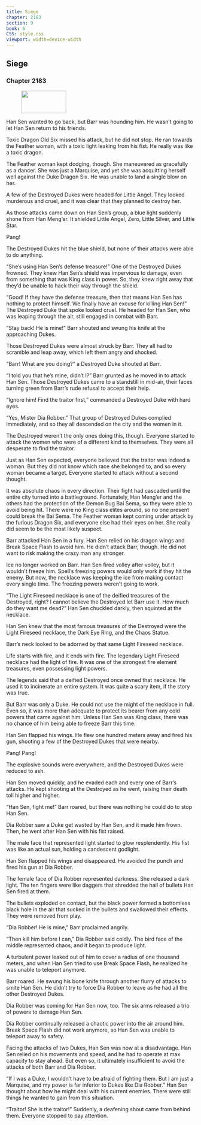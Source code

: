 ```yaml
---
title: Siege
chapter: 2183
section: 9
book: 6
CSS: style.css
viewport: width=device-width
---
```


## Siege

### Chapter 2183

<figure>
	<img src="../Images/gem.gif" alt="" id="gem" width="120" height="60" />
</figure>

Han Sen wanted to go back, but Barr was hounding him. He wasn’t going to let Han Sen return to his friends.

Toxic Dragon Old Six missed his attack, but he did not stop. He ran towards the Feather woman, with a toxic light leaking from his fist. He really was like a toxic dragon.

The Feather woman kept dodging, though. She maneuvered as gracefully as a dancer. She was just a Marquise, and yet she was acquitting herself well against the Duke Dragon Six. He was unable to land a single blow on her.

A few of the Destroyed Dukes were headed for Little Angel. They looked murderous and cruel, and it was clear that they planned to destroy her.

As those attacks came down on Han Sen’s group, a blue light suddenly shone from Han Meng’er. It shielded Little Angel, Zero, Little Silver, and Little Star.

Pang!

The Destroyed Dukes hit the blue shield, but none of their attacks were able to do anything.

“She’s using Han Sen’s defense treasure!” One of the Destroyed Dukes frowned. They knew Han Sen’s shield was impervious to damage, even from something that was King class in power. So, they knew right away that they’d be unable to hack their way through the shield.

“Good! If they have the defense treasure, then that means Han Sen has nothing to protect himself. We finally have an excuse for killing Han Sen!” The Destroyed Duke that spoke looked cruel. He headed for Han Sen, who was leaping through the air, still engaged in combat with Barr.

“Stay back! He is mine!” Barr shouted and swung his knife at the approaching Dukes.

Those Destroyed Dukes were almost struck by Barr. They all had to scramble and leap away, which left them angry and shocked.

“Barr! What are you doing?” a Destroyed Duke shouted at Barr.

“I told you that he’s mine, didn’t I?” Barr grunted as he moved in to attack Han Sen. Those Destroyed Dukes came to a standstill in mid-air, their faces turning green from Barr’s rude refusal to accept their help.

“Ignore him! Find the traitor first,” commanded a Destroyed Duke with hard eyes.

“Yes, Mister Dia Robber.” That group of Destroyed Dukes complied immediately, and so they all descended on the city and the women in it.

The Destroyed weren’t the only ones doing this, though. Everyone started to attack the women who were of a different kind to themselves. They were all desperate to find the traitor.

Just as Han Sen expected, everyone believed that the traitor was indeed a woman. But they did not know which race she belonged to, and so every woman became a target. Everyone started to attack without a second thought.

It was absolute chaos in every direction. Their fight had cascaded until the entire city turned into a battleground. Fortunately, Han Meng’er and the others had the protection of the Demon Bug Bai Sema, so they were able to avoid being hit. There were no King class elites around, so no one present could break the Bai Sema. The Feather woman kept coming under attack by the furious Dragon Six, and everyone else had their eyes on her. She really did seem to be the most likely suspect.

Barr attacked Han Sen in a fury. Han Sen relied on his dragon wings and Break Space Flash to avoid him. He didn’t attack Barr, though. He did not want to risk making the crazy man any stronger.

Ice no longer worked on Barr. Han Sen fired volley after volley, but it wouldn’t freeze him. Spell’s freezing powers would only work if they hit the enemy. But now, the necklace was keeping the ice from making contact every single time. The freezing powers weren’t going to work.

“The Light Fireseed necklace is one of the deified treasures of the Destroyed, right? I cannot believe the Destroyed let Barr use it. How much do they want me dead?” Han Sen chuckled darkly, then squinted at the necklace.

Han Sen knew that the most famous treasures of the Destroyed were the Light Fireseed necklace, the Dark Eye Ring, and the Chaos Statue.

Barr’s neck looked to be adorned by that same Light Fireseed necklace.

Life starts with fire, and it ends with fire. The legendary Light Fireseed necklace had the light of fire. It was one of the strongest fire element treasures, even possessing light powers.

The legends said that a deified Destroyed once owned that necklace. He used it to incinerate an entire system. It was quite a scary item, if the story was true.

But Barr was only a Duke. He could not use the might of the necklace in full. Even so, it was more than adequate to protect its bearer from any cold powers that came against him. Unless Han Sen was King class, there was no chance of him being able to freeze Barr this time.

Han Sen flapped his wings. He flew one hundred meters away and fired his gun, shooting a few of the Destroyed Dukes that were nearby.

Pang! Pang!

The explosive sounds were everywhere, and the Destroyed Dukes were reduced to ash.

Han Sen moved quickly, and he evaded each and every one of Barr’s attacks. He kept shooting at the Destroyed as he went, raising their death toll higher and higher.

“Han Sen, fight me!” Barr roared, but there was nothing he could do to stop Han Sen.

Dia Robber saw a Duke get wasted by Han Sen, and it made him frown. Then, he went after Han Sen with his fist raised.

The male face that represented light started to glow resplendently. His fist was like an actual sun, holding a candescent godlight.

Han Sen flapped his wings and disappeared. He avoided the punch and fired his gun at Dia Robber.

The female face of Dia Robber represented darkness. She released a dark light. The ten fingers were like daggers that shredded the hail of bullets Han Sen fired at them.

The bullets exploded on contact, but the black power formed a bottomless black hole in the air that sucked in the bullets and swallowed their effects. They were removed from play.

“Dia Robber! He is mine,” Barr proclaimed angrily.

“Then kill him before I can,” Dia Robber said coldly. The bird face of the middle represented chaos, and it began to produce light.

A turbulent power leaked out of him to cover a radius of one thousand meters, and when Han Sen tried to use Break Space Flash, he realized he was unable to teleport anymore.

Barr roared. He swung his bone knife through another flurry of attacks to smite Han Sen. He didn’t try to force Dia Robber to leave as he had all the other Destroyed Dukes.

Dia Robber was coming for Han Sen now, too. The six arms released a trio of powers to damage Han Sen.

Dia Robber continually released a chaotic power into the air around him. Break Space Flash did not work anymore, so Han Sen was unable to teleport away to safety.

Facing the attacks of two Dukes, Han Sen was now at a disadvantage. Han Sen relied on his movements and speed, and he had to operate at max capacity to stay ahead. But even so, it ultimately insufficient to avoid the attacks of both Barr and Dia Robber.

“If I was a Duke, I wouldn’t have to be afraid of fighting them. But I am just a Marquise, and my power is far inferior to Dukes like Dia Robber.” Han Sen thought about how he might deal with his current enemies. There were still things he wanted to gain from this situation.

“Traitor! She is the traitor!” Suddenly, a deafening shout came from behind them. Everyone stopped to pay attention.
